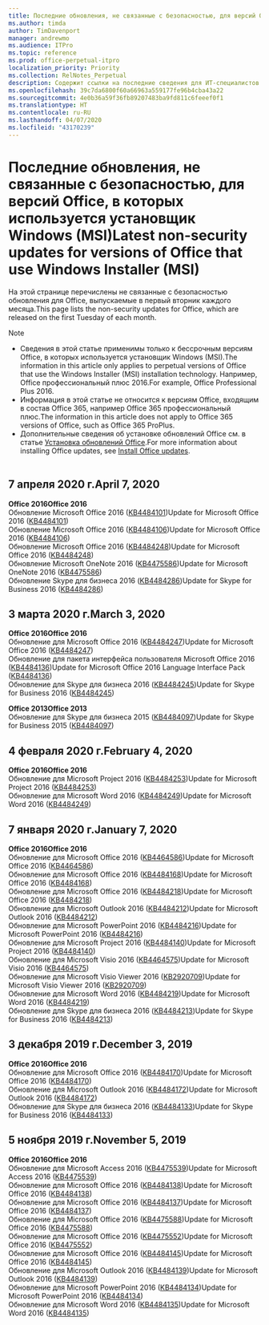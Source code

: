 ```yaml
---
title: Последние обновления, не связанные с безопасностью, для версий Office, в которых используется установщик Windows (MSI)
ms.author: timda
author: TimDavenport
manager: andrewmo
ms.audience: ITPro
ms.topic: reference
ms.prod: office-perpetual-itpro
localization_priority: Priority
ms.collection: RelNotes_Perpetual
description: Содержит ссылки на последние сведения для ИТ-специалистов об обновлениях, не связанных с безопасностью, для бессрочных версий Office 2016, Office 2013 и Office 2010
ms.openlocfilehash: 39c7da6800f60a66963a559177fe96b4cba43a22
ms.sourcegitcommit: 4e0b36a59f36fb89207483ba9fd811c6feeef0f1
ms.translationtype: HT
ms.contentlocale: ru-RU
ms.lasthandoff: 04/07/2020
ms.locfileid: "43170239"
---
```

# <a name="latest-non-security-updates-for-versions-of-office-that-use-windows-installer-msi"></a><span data-ttu-id="67cd8-103">Последние обновления, не связанные с безопасностью, для версий Office, в которых используется установщик Windows (MSI)</span><span class="sxs-lookup"><span data-stu-id="67cd8-103">Latest non-security updates for versions of Office that use Windows Installer (MSI)</span></span>

<span data-ttu-id="67cd8-104">На этой странице перечислены не связанные с безопасностью обновления для Office, выпускаемые в первый вторник каждого месяца.</span><span class="sxs-lookup"><span data-stu-id="67cd8-104">This page lists the non-security updates for Office, which are released on the first Tuesday of each month.</span></span>

> [!NOTE]
> - <span data-ttu-id="67cd8-105">Сведения в этой статье применимы только к бессрочным версиям Office, в которых используется установщик Windows (MSI).</span><span class="sxs-lookup"><span data-stu-id="67cd8-105">The information in this article only applies to perpetual versions of Office that use the Windows Installer (MSI) installation technology.</span></span> <span data-ttu-id="67cd8-106">Например, Office профессиональный плюс 2016.</span><span class="sxs-lookup"><span data-stu-id="67cd8-106">For example, Office Professional Plus 2016.</span></span>
> - <span data-ttu-id="67cd8-107">Информация в этой статье не относится к версиям Office, входящим в состав Office 365, например Office 365 профессиональный плюс.</span><span class="sxs-lookup"><span data-stu-id="67cd8-107">The information in this article does not apply to Office 365 versions of Office, such as Office 365 ProPlus.</span></span>
> - <span data-ttu-id="67cd8-108">Дополнительные сведения об установке обновлений Office см. в статье [Установка обновлений Office](https://support.office.com/article/2ab296f3-7f03-43a2-8e50-46de917611c5).</span><span class="sxs-lookup"><span data-stu-id="67cd8-108">For more information about installing Office updates, see [Install Office updates](https://support.office.com/article/2ab296f3-7f03-43a2-8e50-46de917611c5).</span></span>
<br/><br/>

## <a name="april-7-2020"></a><span data-ttu-id="67cd8-109">7 апреля 2020 г.</span><span class="sxs-lookup"><span data-stu-id="67cd8-109">April 7, 2020</span></span>

<span data-ttu-id="67cd8-110">**Office 2016**</span><span class="sxs-lookup"><span data-stu-id="67cd8-110">**Office 2016**</span></span><br/>
<span data-ttu-id="67cd8-111">Обновление Microsoft Office 2016 ([KB4484101](https://support.microsoft.com/help/4484101))</span><span class="sxs-lookup"><span data-stu-id="67cd8-111">Update for Microsoft Office 2016 ([KB4484101](https://support.microsoft.com/help/4484101))</span></span><br/>
<span data-ttu-id="67cd8-112">Обновление Microsoft Office 2016 ([KB4484106](https://support.microsoft.com/help/4484106))</span><span class="sxs-lookup"><span data-stu-id="67cd8-112">Update for Microsoft Office 2016 ([KB4484106](https://support.microsoft.com/help/4484106))</span></span><br/>
<span data-ttu-id="67cd8-113">Обновление Microsoft Office 2016 ([KB4484248](https://support.microsoft.com/help/4484248))</span><span class="sxs-lookup"><span data-stu-id="67cd8-113">Update for Microsoft Office 2016 ([KB4484248](https://support.microsoft.com/help/4484248))</span></span><br/>
<span data-ttu-id="67cd8-114">Обновление Microsoft OneNote 2016 ([KB4475586](https://support.microsoft.com/help/4475586))</span><span class="sxs-lookup"><span data-stu-id="67cd8-114">Update for Microsoft OneNote 2016 ([KB4475586](https://support.microsoft.com/help/4475586))</span></span><br/>
<span data-ttu-id="67cd8-115">Обновление Skype для бизнеса 2016 ([KB4484286](https://support.microsoft.com/help/4484286))</span><span class="sxs-lookup"><span data-stu-id="67cd8-115">Update for Skype for Business 2016 ([KB4484286](https://support.microsoft.com/help/4484286))</span></span> <br/>


## <a name="march-3-2020"></a><span data-ttu-id="67cd8-116">3 марта 2020 г.</span><span class="sxs-lookup"><span data-stu-id="67cd8-116">March 3, 2020</span></span>

<span data-ttu-id="67cd8-117">**Office 2016**</span><span class="sxs-lookup"><span data-stu-id="67cd8-117">**Office 2016**</span></span><br/>
<span data-ttu-id="67cd8-118">Обновление для Microsoft Office 2016 ([KB4484247](https://support.microsoft.com/help/4484247))</span><span class="sxs-lookup"><span data-stu-id="67cd8-118">Update for Microsoft Office 2016 ([KB4484247](https://support.microsoft.com/help/4484247))</span></span><br/> <span data-ttu-id="67cd8-119">Обновление для пакета интерфейса пользователя Microsoft Office 2016 ([KB4484136](https://support.microsoft.com/help/4484136))</span><span class="sxs-lookup"><span data-stu-id="67cd8-119">Update for Microsoft Office 2016 Language Interface Pack ([KB4484136](https://support.microsoft.com/help/4484136))</span></span><br/>
<span data-ttu-id="67cd8-120">Обновление для Skype для бизнеса 2016 ([KB4484245](https://support.microsoft.com/help/4484245))</span><span class="sxs-lookup"><span data-stu-id="67cd8-120">Update for Skype for Business 2016 ([KB4484245](https://support.microsoft.com/help/4484245))</span></span> <br/>

<span data-ttu-id="67cd8-121">**Office 2013**</span><span class="sxs-lookup"><span data-stu-id="67cd8-121">**Office 2013**</span></span><br/>
<span data-ttu-id="67cd8-122">Обновление для Skype для бизнеса 2015 ([KB4484097](https://support.microsoft.com/help/4484097))</span><span class="sxs-lookup"><span data-stu-id="67cd8-122">Update for Skype for Business 2015 ([KB4484097](https://support.microsoft.com/help/4484097))</span></span><br/>


## <a name="february-4-2020"></a><span data-ttu-id="67cd8-123">4 февраля 2020 г.</span><span class="sxs-lookup"><span data-stu-id="67cd8-123">February 4, 2020</span></span>

<span data-ttu-id="67cd8-124">**Office 2016**</span><span class="sxs-lookup"><span data-stu-id="67cd8-124">**Office 2016**</span></span><br/>
<span data-ttu-id="67cd8-125">Обновление для Microsoft Project 2016 ([KB4484253](https://support.microsoft.com/help/4484253))</span><span class="sxs-lookup"><span data-stu-id="67cd8-125">Update for Microsoft Project 2016 ([KB4484253](https://support.microsoft.com/help/4484253))</span></span> <br/>
<span data-ttu-id="67cd8-126">Обновление для Microsoft Word 2016 ([KB4484249](https://support.microsoft.com/help/4484249))</span><span class="sxs-lookup"><span data-stu-id="67cd8-126">Update for Microsoft Word 2016 ([KB4484249](https://support.microsoft.com/help/4484249))</span></span> <br/>

## <a name="january-7-2020"></a><span data-ttu-id="67cd8-127">7 января 2020 г.</span><span class="sxs-lookup"><span data-stu-id="67cd8-127">January 7, 2020</span></span>

<span data-ttu-id="67cd8-128">**Office 2016**</span><span class="sxs-lookup"><span data-stu-id="67cd8-128">**Office 2016**</span></span><br/>
<span data-ttu-id="67cd8-129">Обновление для Microsoft Office 2016 ([KB4464586](https://support.microsoft.com/help/4464586))</span><span class="sxs-lookup"><span data-stu-id="67cd8-129">Update for Microsoft Office 2016 ([KB4464586](https://support.microsoft.com/help/4464586))</span></span> <br/>
<span data-ttu-id="67cd8-130">Обновление для Microsoft Office 2016 ([KB4484168](https://support.microsoft.com/help/4484168))</span><span class="sxs-lookup"><span data-stu-id="67cd8-130">Update for Microsoft Office 2016 ([KB4484168](https://support.microsoft.com/help/4484168))</span></span> <br/>
<span data-ttu-id="67cd8-131">Обновление для Microsoft Office 2016 ([KB4484218](https://support.microsoft.com/help/4484218))</span><span class="sxs-lookup"><span data-stu-id="67cd8-131">Update for Microsoft Office 2016 ([KB4484218](https://support.microsoft.com/help/4484218))</span></span> <br/>
<span data-ttu-id="67cd8-132">Обновление для Microsoft Outlook 2016 ([KB4484212](https://support.microsoft.com/help/4484212))</span><span class="sxs-lookup"><span data-stu-id="67cd8-132">Update for Microsoft Outlook 2016 ([KB4484212](https://support.microsoft.com/help/4484212))</span></span> <br/>
<span data-ttu-id="67cd8-133">Обновление для Microsoft PowerPoint 2016 ([KB4484216](https://support.microsoft.com/help/4484216))</span><span class="sxs-lookup"><span data-stu-id="67cd8-133">Update for Microsoft PowerPoint 2016 ([KB4484216](https://support.microsoft.com/help/4484216))</span></span> <br/>
<span data-ttu-id="67cd8-134">Обновление для Microsoft Project 2016 ([KB4484140](https://support.microsoft.com/help/4484140))</span><span class="sxs-lookup"><span data-stu-id="67cd8-134">Update for Microsoft Project 2016 ([KB4484140](https://support.microsoft.com/help/4484140))</span></span> <br/>
<span data-ttu-id="67cd8-135">Обновление для Microsoft Visio 2016 ([KB4464575](https://support.microsoft.com/help/4464575))</span><span class="sxs-lookup"><span data-stu-id="67cd8-135">Update for Microsoft Visio 2016 ([KB4464575](https://support.microsoft.com/help/4464575))</span></span> <br/>
<span data-ttu-id="67cd8-136">Обновление для Microsoft Visio Viewer 2016 ([KB2920709](https://support.microsoft.com/help/2920709))</span><span class="sxs-lookup"><span data-stu-id="67cd8-136">Update for Microsoft Visio Viewer 2016 ([KB2920709](https://support.microsoft.com/help/2920709))</span></span> <br/>
<span data-ttu-id="67cd8-137">Обновление для Microsoft Word 2016 ([KB4484219](https://support.microsoft.com/help/4484219))</span><span class="sxs-lookup"><span data-stu-id="67cd8-137">Update for Microsoft Word 2016 ([KB4484219](https://support.microsoft.com/help/4484219))</span></span> <br/>
<span data-ttu-id="67cd8-138">Обновление для Skype для бизнеса 2016 ([KB4484213](https://support.microsoft.com/help/4484213))</span><span class="sxs-lookup"><span data-stu-id="67cd8-138">Update for Skype for Business 2016 ([KB4484213](https://support.microsoft.com/help/4484213))</span></span> <br/>


## <a name="december-3-2019"></a><span data-ttu-id="67cd8-139">3 декабря 2019 г.</span><span class="sxs-lookup"><span data-stu-id="67cd8-139">December 3, 2019</span></span>

<span data-ttu-id="67cd8-140">**Office 2016**</span><span class="sxs-lookup"><span data-stu-id="67cd8-140">**Office 2016**</span></span><br/>
<span data-ttu-id="67cd8-141">Обновление для Microsoft Office 2016 ([KB4484170](https://support.microsoft.com/help/4484170))</span><span class="sxs-lookup"><span data-stu-id="67cd8-141">Update for Microsoft Office 2016 ([KB4484170](https://support.microsoft.com/help/4484170))</span></span> <br/>
<span data-ttu-id="67cd8-142">Обновление для Microsoft Outlook 2016 ([KB4484172](https://support.microsoft.com/help/4484172))</span><span class="sxs-lookup"><span data-stu-id="67cd8-142">Update for Microsoft Outlook 2016 ([KB4484172](https://support.microsoft.com/help/4484172))</span></span> <br/>
<span data-ttu-id="67cd8-143">Обновление для Skype для бизнеса 2016 ([KB4484133](https://support.microsoft.com/help/4484133))</span><span class="sxs-lookup"><span data-stu-id="67cd8-143">Update for Skype for Business 2016 ([KB4484133](https://support.microsoft.com/help/4484133))</span></span> <br/>

## <a name="november-5-2019"></a><span data-ttu-id="67cd8-144">5 ноября 2019 г.</span><span class="sxs-lookup"><span data-stu-id="67cd8-144">November 5, 2019</span></span>

<span data-ttu-id="67cd8-145">**Office 2016**</span><span class="sxs-lookup"><span data-stu-id="67cd8-145">**Office 2016**</span></span><br/>
<span data-ttu-id="67cd8-146">Обновление для Microsoft Access 2016 ([KB4475539](https://support.microsoft.com/help/4475539))</span><span class="sxs-lookup"><span data-stu-id="67cd8-146">Update for Microsoft Access 2016 ([KB4475539](https://support.microsoft.com/help/4475539))</span></span> <br/>
<span data-ttu-id="67cd8-147">Обновление для Microsoft Office 2016 ([KB4484138](https://support.microsoft.com/help/4484138))</span><span class="sxs-lookup"><span data-stu-id="67cd8-147">Update for Microsoft Office 2016 ([KB4484138](https://support.microsoft.com/help/4484138))</span></span> <br/>
<span data-ttu-id="67cd8-148">Обновление для Microsoft Office 2016 ([KB4484137](https://support.microsoft.com/help/4484137))</span><span class="sxs-lookup"><span data-stu-id="67cd8-148">Update for Microsoft Office 2016 ([KB4484137](https://support.microsoft.com/help/4484137))</span></span> <br/>
<span data-ttu-id="67cd8-149">Обновление для Microsoft Office 2016 ([KB4475588](https://support.microsoft.com/help/4475588))</span><span class="sxs-lookup"><span data-stu-id="67cd8-149">Update for Microsoft Office 2016 ([KB4475588](https://support.microsoft.com/help/4475588))</span></span> <br/>
<span data-ttu-id="67cd8-150">Обновление для Microsoft Office 2016 ([KB4475552](https://support.microsoft.com/help/4475552))</span><span class="sxs-lookup"><span data-stu-id="67cd8-150">Update for Microsoft Office 2016 ([KB4475552](https://support.microsoft.com/help/4475552))</span></span> <br/>
<span data-ttu-id="67cd8-151">Обновление для Microsoft Office 2016 ([KB4484145](https://support.microsoft.com/help/4484145))</span><span class="sxs-lookup"><span data-stu-id="67cd8-151">Update for Microsoft Office 2016 ([KB4484145](https://support.microsoft.com/help/4484145))</span></span> <br/>
<span data-ttu-id="67cd8-152">Обновление для Microsoft Outlook 2016 ([KB4484139](https://support.microsoft.com/help/4484139))</span><span class="sxs-lookup"><span data-stu-id="67cd8-152">Update for Microsoft Outlook 2016 ([KB4484139](https://support.microsoft.com/help/4484139))</span></span> <br/>
<span data-ttu-id="67cd8-153">Обновление для Microsoft PowerPoint 2016 ([KB4484134](https://support.microsoft.com/help/4484134))</span><span class="sxs-lookup"><span data-stu-id="67cd8-153">Update for Microsoft PowerPoint 2016 ([KB4484134](https://support.microsoft.com/help/4484134))</span></span> <br/>
<span data-ttu-id="67cd8-154">Обновление для Microsoft Word 2016 ([KB4484135](https://support.microsoft.com/help/4484135))</span><span class="sxs-lookup"><span data-stu-id="67cd8-154">Update for Microsoft Word 2016 ([KB4484135](https://support.microsoft.com/help/4484135))</span></span> <br/>
